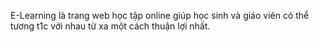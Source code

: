 E-Learning là trang web học tập online giúp học sinh và giáo viên có thể tương t1c với nhau từ xa một cách thuận lợi nhất.
